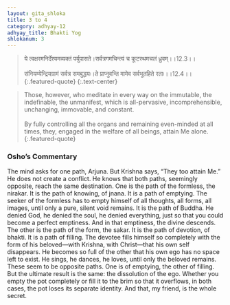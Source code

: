 ```yaml
---
layout: gita_shloka
title: 3 to 4
category: adhyay-12
adhyay_title: Bhakti Yog
shlokanum: 3
---
```


> ये त्वक्षरमनिर्देश्यमव्यक्तं पर्युपासते।सर्वत्रगमचिन्त्यं च कूटस्थमचलं ध्रुवम्।।12.3।।<br><br>संनियम्येन्द्रियग्रामं सर्वत्र समबुद्धयः।ते प्राप्नुवन्ति मामेव सर्वभूतहिते रताः।।12.4।।
{:.featured-quote}
{:.text-center}

> Those, however, who meditate in every way on the immutable, the indefinable, the unmanifest, which is all-pervasive, incomprehensible, unchanging, immovable, and constant.<br><br>By fully controlling all the organs and remaining even-minded at all times, they, engaged in the welfare of all beings, attain Me alone.
{:.featured-quote}

### Osho’s Commentary
The mind asks for one path, Arjuna. But Krishna says, “They too attain Me.” He does not create a conflict. He knows that both paths, seemingly opposite, reach the same destination.
One is the path of the formless, the nirakar. It is the path of knowing, of jnana. It is a path of emptying. The seeker of the formless has to empty himself of all thoughts, all forms, all images, until only a pure, silent void remains. It is the path of Buddha. He denied God, he denied the soul, he denied everything, just so that you could become a perfect emptiness. And in that emptiness, the divine descends.
The other is the path of the form, the sakar. It is the path of devotion, of bhakti. It is a path of filling. The devotee fills himself so completely with the form of his beloved—with Krishna, with Christ—that his own self disappears. He becomes so full of the other that his own ego has no space left to exist. He sings, he dances, he loves, until only the beloved remains.
These seem to be opposite paths. One is of emptying, the other of filling. But the ultimate result is the same: the dissolution of the ego. Whether you empty the pot completely or fill it to the brim so that it overflows, in both cases, the pot loses its separate identity. And that, my friend, is the whole secret.
